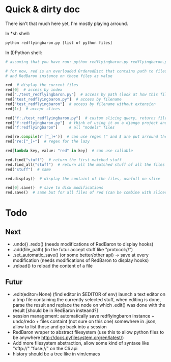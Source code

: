Quick & dirty doc
=================

There isn't that much here yet, I'm mostly playing arround.

In \*sh shell:

```bash
python redflyingbaron.py [list of python files]
```

In (I)Python shell:

```python
# assuming that you have run: python redflyingbaron.py redflyingbaron.py ./test_redflyingbaron.py

# for now, red is an overloaded OrderedDict that contains path to files as keys
# and RedBaron instance on those files as value

red  # display the current files
red[0]  # access by index
red["./test_redflyingbaron.py"]  # access by path (look at how this file is given in the cli, yes, it's a lame example)
red["test_redflyingbaron.py"]  # access by filename
red["test_redflyingbaron"]  # access by filename without extension
red[1:]  # accept slices

red["f:./test_redflyingbaron.py"]  # custom slicing query, returns files that match this request
red["f:redflyingbaron.py"]  # think of using it on a django project and asking
red["f:redflyingbaron"]     # all "models" files

red[re.compile(r'[^_]+')]  # can use regex (^ and $ are put arround the regex)
red["re:[^_]+"]  # regex for the lazy

red[lambda key, value: "red" in key]  # can use callable

red.find("stuff")  # return the first matched stuff
red.find_all("stuff")  # return all the matched stuff of all the files
red("stuff")  # same

red.display()  # display the containt of the files, usefull on slice

red[0].save()  # save to disk modifications
red.save()  # same but for all files of red (can be combine with slices)
```

Todo
====

Next
----

* .undo() .redo() (needs modifications of RedBaron to display hooks)
* .add(file_path) (in the futur accept stuff like "protocol://")
* .set_automatic_save() (or some better/other api) -> save at every modification (needs modifications of RedBaron to display hooks)
* .reload() to reload the content of a file

Futur
-----

* .edit(editor=None) (find editor in $EDITOR of env) launch a text editor on a tmp file containing the currently selected stuff, when editing is done, parse the result and replace the node on which .edit() was done with the result [should be in RedBaron insteand?]
* session management: automatically save redflyingbaron instance + undo/redo + files containt (not sure on this one) somewhere in .json, allow to list those and go back into a session
* RedBaron wraper to abstract filesystem (use this to allow python files to be anywhere http://docs.pyfilesystem.org/en/latest/)
* Add more filesystem abstraction, allow some kind of syntaxe like "sftp://" "fuse://" on the Cli api
* history should be a tree like in vim/emacs
